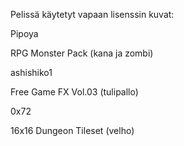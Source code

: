 Pelissä käytetyt vapaan lisenssin kuvat:

Pipoya 

RPG Monster Pack
(kana ja zombi)

ashishiko1

Free Game FX Vol.03
(tulipallo)

0x72

16x16 Dungeon Tileset
(velho)
